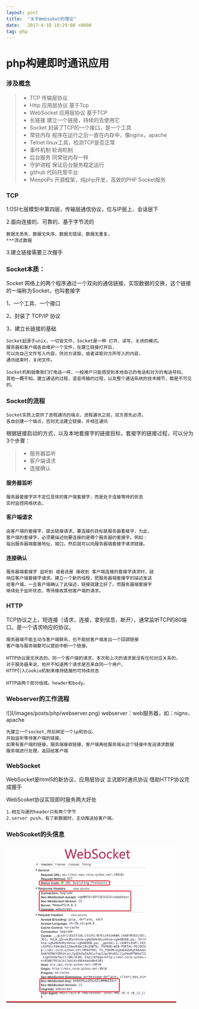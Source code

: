 ```yaml
---
layout: post
title:  "关于Websoket的理论"
date:   2017-4-18 19:29:08 +0800
tag: php
---
```


# php构建即时通讯应用


### 涉及概念
	
> * TCP				传输层协议
> * Http				应用层协议 	基于Tcp
> * WebSocket			应用层协议	基于TCP
> * 长链接				建立一个链接，持续的去使用它
> * Socket			封装了TCP的一个接口，是一个工具
> * 常驻内存			程序在运行之后一直在内存中，像nginx，apache
> * Telnet			linux工具，检测TCP是否正常
> * 事件机制			轮询机制
> * 后台服务			同常驻内存一样
> * 守护进程			保证后台服务稳定运行
> * github			代码托管平台
> * MeepoPs			开源框架，纯php开发，高效的PHP Socket服务	

### TCP
1.OSI七层模型中第四层，传输层通信协议，位与IP层上、会话层下

2.面向连接的、可靠的、基于字节流的
	
	数据无丢失、数据无失序、数据无错误、数据无重复。
	***流式数据
	
3.建立链接需要三次握手


<h3>Socket本质：</h3>
Socket
网络上的两个程序通过一个双向的通信链接，实现数据的交换，这个链接的一端称为Socket，也叫套接字

1、一个工具、一个接口

2、封装了 TCP/IP 协议

3、建立长链接的基础


	Socket起源于unix，一切皆文件，Socket是一种 打开、读写、关闭的模式。
	服务器和客户端各自维护一个文件，在建立链接打开后，
	可以向自己文件写入内容，供对方读取，或者读取对方所写入的内容，
	通讯结束时，关闭文件。

	Socket机制就像我们打电话一样，一般用户只能感受到本地自己的电话和对方的电话号码，
	其他一概不知。建立通话的过程，语音传输的过程，以及整个通话系统的技术细节，都是不可见的。

<h3>Socket的流程</h3>

	Socket实质上提供了进程通讯的端点，进程通讯之前，双方首先必须，
	各自创建一个端点，否则无法建立链接，并相互通讯

根据链接启动的方式，以及本地套接字的链接目标，套接字的链接过程，可以分为3个步骤：

> *	服务器监听
> *	客户端请求
> *	连接确认


<h4>服务器监听</h4>

	服务器套接字并不定位具体的客户端套接字，而是处于连接等待的状态
	实时监控网络状态，

<h4>客户端请求</h4>

	由客户端的套接字，提出链接请求，要连接的目标是服务器套接字，为此，
	客户端的套接字，必须要描述他要连接的是哪个服务器的套接字。例如：
	指出服务器端套接地址、端口，然后就可以向服务器端套接字请求链接。
	
<h4>连接确认</h4>

	服务器端套接字 监听到 或者说是 接收到 客户端连接的套接字请求时，就
	响应客户端套接字请求。建立一个新的线程，把服务器端套接字的描述发送
	给客户端，一旦客户端确认了此描述，链接就建立好了。而服务器端套接字
	继续处于监听状态，等待接收其他客户端的请求。


<h3>HTTP</h3>
	TCP协议之上，短连接（请求，连接，拿到信息，断开），通常监听TCP的80端口。是一个请求响应的协议。
	
	服务器端不能主动与客户端联系，也不能给客户端发出一个回调链接
	客户端与服务端都可以提前中断一个链接。

	HTTP协议是无状态的。同一个客户端的请求，本次和上次的请求是没有任何对应关系的，
	对于服务器来说，他并不知道两个请求是否来自同一个用户。
	HTTP引入Cookie机制来维持链接的可持续状态

	HTTP由两个部分组成。header和body。


<h3>Webserver的工作流程</h3>
![](/images/posts/php/webserver.png)
webserver：web服务器，如：nignx、apache
	
	先建立一个socket,然后绑定一个ip和协议。
	开始监听等待客户端的链接，
	如果有客户端的链接，服务端接收链接，客户端再给服务端从这个链接中发送请求数据
	服务端进行处理，返回给客户端


<h3>WebSocket</h3>
	WebSocket是html5的新协议，应用层协议
	主流即时通讯协议
	借助HTTP协议完成握手
	
WebScoket协议实现即时服务两大好处

	1.相互沟通的header只有两个字节
	2.server push，有了新数据时，主动推送给客户端。
	
### WebScoket的头信息
![](/images/posts/php/websocketHeader.png)
